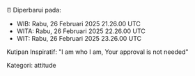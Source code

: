 ⏰ Diperbarui pada:
- WIB: Rabu, 26 Februari 2025 21.26.00 UTC
- WITA: Rabu, 26 Februari 2025 22.26.00 UTC
- WIT: Rabu, 26 Februari 2025 23.26.00 UTC

Kutipan Inspiratif:
"I am who I am, Your approval is not needed"


Kategori: attitude

